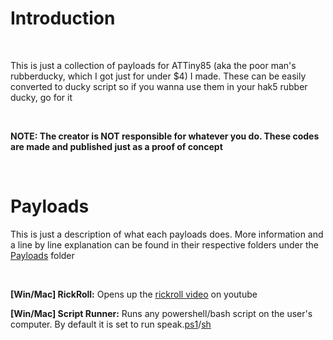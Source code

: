 # Introduction
<br>

This is just a collection of payloads for ATTiny85 (aka the poor man's rubberducky, which I got just for under $4) I made. These can be easily converted to ducky script so if you wanna use them in your hak5 rubber ducky, go for it

<br>

**NOTE: The creator is NOT responsible for whatever you do. These codes are made and published just as a proof of concept**

<br>

# Payloads

This is just a description of what each payloads does. More information and a line by line explanation can be found in their respective folders under the [Payloads](https://github.com/msr8/attiny85/tree/main/Payloads) folder

<br>

**[Win/Mac] RickRoll:** Opens up the [rickroll video](https://www.youtube.com/watch?v=dQw4w9WgXcQ) on youtube

**[Win/Mac] Script Runner:** Runs any powershell/bash script on the user's computer. By default it is set to run speak.[ps1](https://github.com/msr8/attiny85/blob/main/Shell%20Scripts/powershell/speak.ps1)/[sh](https://github.com/msr8/attiny85/blob/main/Shell%20Scripts/bash/speak.sh)

